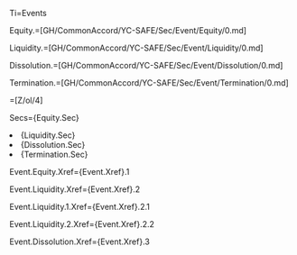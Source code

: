 Ti=Events

Equity.=[GH/CommonAccord/YC-SAFE/Sec/Event/Equity/0.md]

Liquidity.=[GH/CommonAccord/YC-SAFE/Sec/Event/Liquidity/0.md]

Dissolution.=[GH/CommonAccord/YC-SAFE/Sec/Event/Dissolution/0.md]

Termination.=[GH/CommonAccord/YC-SAFE/Sec/Event/Termination/0.md]

=[Z/ol/4]

Secs={Equity.Sec}<li>{Liquidity.Sec}<li>{Dissolution.Sec}<li>{Termination.Sec}

Event.Equity.Xref={Event.Xref}.1

Event.Liquidity.Xref={Event.Xref}.2

Event.Liquidity.1.Xref={Event.Xref}.2.1

Event.Liquidity.2.Xref={Event.Xref}.2.2

Event.Dissolution.Xref={Event.Xref}.3
